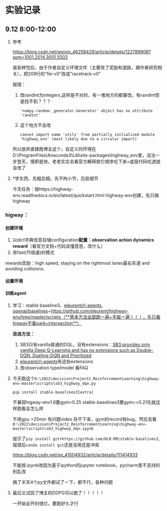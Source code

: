 # 实验记录

## 9.12 8:00-12:00

1. 参考

   https://blog.csdn.net/weixin_46258429/article/details/122789908?spm=1001.2014.3001.5502

   装各种包后，由于作者自定义环境文件（主要改了奖励和道路，跟作者研究相关），把209行的“fei-v0”改成“racetrack-v0”

   报错：

   1. 改randint为integers,这样是不对的，有一堆地方的都要改，有randint但是找不到？？？

      `'numpy.random._generator.Generator' object has no attribute 'randint'`

   2. 这个地方不会改

      `cannot import name 'utils' from partially initialized module 'highway_env' (most likely due to a circular import) `

   所以放弃直接跑博主这个，自定义的环境在D:\ProgramFiles\Anaconda3\Lib\site-packages\highway_env里，没法一步登天，慢即是快，老老实实去看官方解释按它顺序吃下来+底层代码吃透就会改了

   

2. *学东西，先粗后细，先不拘小节，后抠细节

   今天任务：按https://highway-env.readthedocs.io/en/latest/quickstart.html highway-env创建，先只搞highway

### higway：

#### 创建环境

1. 以dict字典信息存储configuration**配置：observation action dynamics reward**（看官方文档+代码读懂意思，改什么）
2. 有fast(15倍速)的模式

rewards奖励：high speed, staying on the rightmost lanes最右车道 and avoiding collisions.

#### 设置环境

#### 训练agent

1. 学习：stable baseline3、[eleurent/rl-agents](https://github.com/eleurent/rl-agents), [openai/baselines](https://github.com/openai/baselines)+https://github.com/eleurent/highway-env/tree/master/scripts（**基本方法全部跑一遍+手敲一遍！！！，先只看higway不看park+intersection**）

   **改进方法：**

   1. SB3只有vanilla普通的DQL，没有extensions：[SB3 provides only vanilla Deep Q-Learning and has no extensions such as Double-DQN, Dueling-DQN and Prioritized](https://stable-baselines3.readthedocs.io/en/master/modules/dqn.html#notes)
   2. [eleurent/rl-agents](https://github.com/eleurent/rl-agents)有这些extensions
   3. 改observation type/model 看FAQ

2. 今天跑这个`D:\2022\decision\Project2_ReinforcementLearning\highway-env-master\scripts\sb3_highway_dqn.py`

   `pip install stable-baselines3[extra]`

   不兼容higway-env1.6要gym>0.25 stable-baselines3要gym==0.21先就这样跑看会怎么样

   不用gpu >25min 有问题video 存不下来，gym的record有bug，然后去看`D:\2022\decision\Project2_ReinforcementLearning\highway-env-master\scripts\sb3_highway_dqn.ipynb`

   提示了`pip install git+https://github.com/DLR-RM/stable-baselines3`, 报错后`conda install git`还是没用还是冲突
   
   https://blog.csdn.net/qq_41004932/article/details/111414933
   
   不能按.ipynb改因为基于ipython的jupyter notebook，pycharm里不支持的别乱改
   
   搞了半天4个py文件都试了一下，都不行，各种问题
   
3. 最后又试回了博主的DDPG可以跑了！！！！！

   一开始会开的很烂，要跑好久才行

